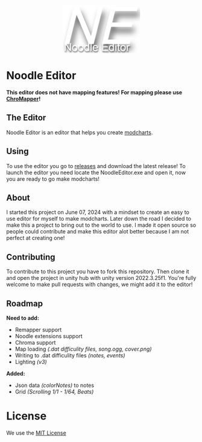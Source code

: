 <p align="center">
 <a href="https://forbonestudios.com"><img src="img/ne.png" height=128 /></a>
</p>

# Noodle Editor
**This editor does not have mapping features! For mapping please use [ChroMapper](https://github.com/Caeden117/ChroMapper)!**

## The Editor
Noodle Editor is an editor that helps you create [modcharts](https://github.com/Aeroluna/Heck).

## Using
To use the editor you go to [releases](https://github.com/ForBone/NoodleEditor/releases/) and download the latest release!
To launch the editor you need locate the NoodleEditor.exe and open it, now you are ready to go make modcharts!

## About
I started this project on June 07, 2024 with a mindset to create an easy to use editor for myself to make modcharts. Later down the road I decided to make this a project to bring out to the world to use. I made it open source so people could contribute and make this editor alot better because I am not perfect at creating one!

## Contributing
To contribute to this project you have to fork this repository. Then clone it and open the project in unity hub with unity version 2022.3.25f1. You're fully welcome to make pull requests with changes, we might add it to the editor!

## Roadmap 
**Need to add:**

 - Remapper support
 - Noodle extensions support
 - Chroma support
 - Map loading *(.dat difficulity files, song.ogg, cover.png)*
 - Writing to .dat difficulity files *(notes, events)*
 - Lighting *(v3)*

**Added:**
 - Json data *(colorNotes)* to notes
 - Grid  *(Scrolling  1/1 - 1/64,  Beats)*

# License

We use the [MIT License](./LICENSE)

